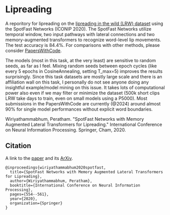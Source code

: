 # Lipreading

A reporitory for lipreading on the [lipreading in the wild (LRW) dataset](https://www.robots.ox.ac.uk/~vgg/data/lip_reading/lrw1.html) using the SpotFast Networks (ICONIP 2020). 
The SpotFast Networks utilize temporal window, two input pathways with lateral connections and two memory-augmented transformers to recognize word-level lip movements. The test accuracy is 84.4%. For comparisons with other methods, please consider [PapersWithCode](https://paperswithcode.com/sota/lipreading-on-lip-reading-in-the-wild). 

The models (most in this task, at the very least) are sensitive to random seeds, as far as I feel. Mixing random seeds between epoch cycles (like every 5 epochs in CosineAnnealing, setting T_max=5) improves the results surprisingly. Since this task datasets are mostly large scale and there is an affiliation wall on this task, I personally do not see anyone doing any insightful example/model mining on this issue. It takes lots of computational power also even if we may filter or minimize the dataset (500k short clips LRW take days to train, even on small models using a P5000). Most submissions in the PapersWithCode are currently (@2024) around almost 90% for single model performances without explicit word boundaries.

Wiriyathammabhum, Peratham. "SpotFast Networks with Memory Augmented Lateral Transformers for Lipreading." 
International Conference on Neural Information Processing. Springer, Cham, 2020.

## Citation
A link to the [paper](https://link.springer.com/chapter/10.1007/978-3-030-63820-7_63) and its [ArXiv](https://arxiv.org/abs/2005.10903).

```bixtex
@inproceedings{wiriyathammabhum2020spotfast,
  title={SpotFast Networks with Memory Augmented Lateral Transformers for Lipreading},
  author={Wiriyathammabhum, Peratham},
  booktitle={International Conference on Neural Information Processing},
  pages={554--561},
  year={2020},
  organization={Springer}
}
```
